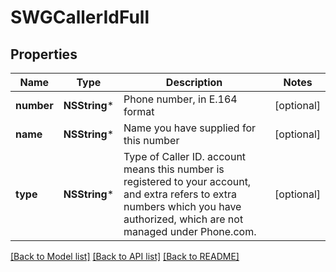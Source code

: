 # SWGCallerIdFull

## Properties
Name | Type | Description | Notes
------------ | ------------- | ------------- | -------------
**number** | **NSString*** | Phone number, in E.164 format | [optional] 
**name** | **NSString*** | Name you have supplied for this number | [optional] 
**type** | **NSString*** | Type of Caller ID. account means this number is registered to your account, and extra refers to extra numbers which you have authorized, which are not managed under Phone.com. | [optional] 

[[Back to Model list]](../README.md#documentation-for-models) [[Back to API list]](../README.md#documentation-for-api-endpoints) [[Back to README]](../README.md)



